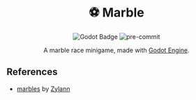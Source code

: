 
<div align="center">

# ⚽ Marble

![Godot Badge](https://img.shields.io/badge/godot-3.5-blue?logo=Godot-Engine&logoColor=white) ![pre-commit](https://img.shields.io/badge/pre--commit-enabled-brightgreen?logo=pre-commit&logoColor=white)

A marble race minigame, made with [Godot Engine](https://godotengine.org/).

</div>

## References

- [marbles](https://github.com/Zylann/marbles) by [Zylann](https://github.com/Zylann)
